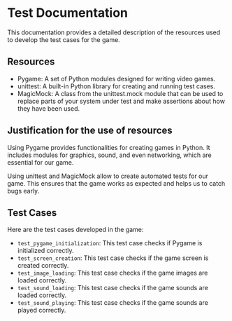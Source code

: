 # Test Documentation

This documentation provides a detailed description of the resources used to develop the test cases for the game.

## Resources

- Pygame: A set of Python modules designed for writing video games.
- unittest: A built-in Python library for creating and running test cases.
- MagicMock: A class from the unittest.mock module that can be used to replace parts of your system under test and make assertions about how they have been used.

## Justification for the use of resources
Using Pygame provides functionalities for creating games in Python. It includes modules for graphics, sound, and even networking, which are essential for our game.

Using unittest and MagicMock allow to create automated tests for our game. This ensures that the game works as expected and helps us to catch bugs early.

## Test Cases

Here are the test cases developed in the game:

- `test_pygame_initialization`: This test case checks if Pygame is initialized correctly.
- `test_screen_creation`: This test case checks if the game screen is created correctly.
- `test_image_loading`: This test case checks if the game images are loaded correctly.
- `test_sound_loading`: This test case checks if the game sounds are loaded correctly.
- `test_sound_playing`: This test case checks if the game sounds are played correctly.

